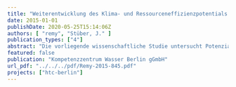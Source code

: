 ```yaml
---
title: "Weiterentwicklung des Klima- und Ressourceneffizienzpotentials durch HTC-Behandlung ausgewählter Berliner Klärschlämme - HTC-Berlin (11443UEPII/2)"
date: 2015-01-01
publishDate: 2020-05-25T15:14:06Z
authors: [ "remy", "Stüber, J." ]
publication_types: ["4"]
abstract: "Die vorliegende wissenschaftliche Studie untersucht Potenziale und Grenzen der Hydrothermalen Karbonisierung (HTC) von entwässertem Klärschlamm zur Verbesserung der Energie- und Klimabilanz der Klärschlammentsorgung in Berlin. Für vier Berliner Klärwerke wurden Laborversuche zur HTC mit entwässertem Klärschlamm durchgeführt, um die Produkte HTC-Filtrat und hochentwässerter Klärschlamm zu charakterisieren. Mit diesen Daten und den Prozessangaben des HTC-Anbieters Terranova wurden Energieund Treibhausgasbilanzen für vier Klärwerke erstellt, die neben dem Referenzzustand 2013 für verschiedene Entsorgungswege auch die Implementierung eines HTC-Prozesses vorsehen. Abschließend wurde das HTC-Verfahren in einem technischen Pilotversuch mit zwei Berliner Klärschlämmen getestet und ebenfalls bilanziert. Die Laborversuche bestätigten die hohe Belastung des HTC-Filtrats mit CSB und N. Die organische Fracht im HTC-Filtrat zeigt im Biomethantest gute anaerobe Abbaubarkeit und einen entsprechenden Faulgasertrag. Der verbleibende CSB ist noch weiter aerob abbaubar (Zahn-Wellens-Test), so dass letztlich zwischen 1-14% der CSB-Fracht im Filtrat (7,4-14,5 g/L) als refraktär angesehen werden. Eine merkliche Rücklösung von Phoshor und Schwermetallen lässt sich erst bei stark sauren Bedingungen während der HTC (pH < 3) feststellen. Die Pilotversuche mit Klärschlamm aus Waßmannsdorf und Münchehofe in der Anlage des Anbieters Terranova konnten aufgrund von Problemen bei der Klärschlammaufgabe nicht kontinuierlich durchgeführt werden. Zudem wurde bei der abschließenden Entwässerung nicht der hohe prognostizierte TR-Gehalt im Klärschlamm erreicht (> 65% TR). Damit bleiben erhebliche Zweifel an der Betriebsstabilität und den prognostizierten Entwässerungsergebnissen bestehen. Die Energie- und Klimabilanz auf Basis der Labordaten und Herstellerangaben zeigt, dass die Einführung eines HTC-Prozesses für alle betrachteten Szenarien deutliche Vorteile bieten kann. Dabei spielt vor allem der erhöhte Faulgasertrag aus dem Prozesswasser (+16-19%) und der hohe Heizwert des hochentwässerten Klärschlamms eine Rolle. Die zusätzlichen Aufwendungen für den Prozess (Erdgas, Strom, Säure) und die höhere Rückbelastung des Klärwerks werden durch die Gutschriften ausgeglichen. Die Abwärme für den HTC-Prozess ist auf allen Klärwerken mit Faulung zu über 90% vorhanden, im Klärwerk Ruhleben sollte dazu eine separate Faulstufe für das HTC-Filtrat vorgesehen werden. Die Bilanzierung auf Basis der Daten aus den Pilotversuchen zeigt jedoch, dass die Vorteile der HTC deutlich geringer ausfallen, wenn Faulgasertrag im Filtrat und Entwässerbarkeit nicht erreicht werden. Der refraktäre CSB aus dem HTC-Filtrat kann im Ablauf der Klärwerke maximal zu einer Erhöhung des CSB-Ablaufwerts von 7-12 mg/L führen, was bei einzelnen Klärwerken eine Überschreitung der Überwachungswerte zur Folge haben kann. Dieser Aspekt ist bei der weiteren Betrachtung des HTC-Verfahrens unbedingt zu berücksichtigen. Eine Kombination von Phosphorrückgewinnung und HTC lässt sich über eine Rückgewinnung aus der Asche der Monoverbrennung oder eine vorgeschaltete P-Extraktion erreichen. Die abgeschätzten Betriebskosten der HTC-Anlage können ggf. durch Einsparungen bei der Schlammentsorgung ausgeglichen werden, wobei die Investitionskosten für eine HTC-Anlage noch unbekannt sind."
featured: false
publication: "Kompetenzzentrum Wasser Berlin gGmbH"
url_pdf: "../../../pdf/Remy-2015-845.pdf"
projects: ["htc-berlin"]
---
```


